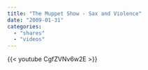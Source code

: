 ```yaml
---
title: "The Muppet Show - Sax and Violence"
date: "2009-01-31"
categories:
  - "shares"
  - "videos"
---
```


{{< youtube CgfZVNv6w2E >}}
